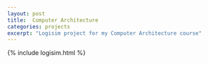 ```yaml
---
layout: post
title:  Computer Architecture
categories: projects
excerpt: "Logisim project for my Computer Architecture course" 
---
```

{% include logisim.html %}